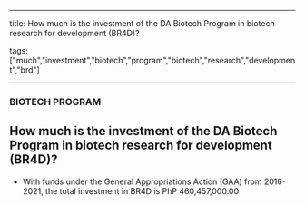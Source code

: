 
---

title: How much is the investment of the DA Biotech Program in biotech research for development (BR4D)?

tags: ["much","investment","biotech","program","biotech","research","development","brd"]

---

### BIOTECH PROGRAM

## How much is the investment of the DA Biotech Program in biotech research for development (BR4D)?


 - With funds under the General Appropriations Action (GAA) from 2016-2021, the total investment in BR4D is PhP 460,457,000.00
